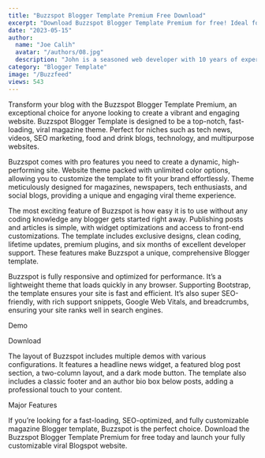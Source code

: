 ```yaml
---
title: "Buzzspot Blogger Template Premium Free Download"
excerpt: "Download Buzzspot Blogger Template Premium for free! Ideal for tech news, videos, and multipurpose blogs and responsive design website."
date: "2023-05-15"
author:
  name: "Joe Calih"
  avatar: "/authors/08.jpg"
  description: "John is a seasoned web developer with 10 years of experience in React and Next.js."
category: "Blogger Template"
image: "/Buzzfeed"
views: 543
---
```


Transform your blog with the Buzzspot Blogger Template Premium, an exceptional choice for anyone looking to create a vibrant and engaging website. Buzzspot Blogger Template is designed to be a top-notch, fast-loading, viral magazine theme. Perfect for niches such as tech news, videos, SEO marketing, food and drink blogs, technology, and multipurpose websites.

Buzzspot comes with pro features you need to create a dynamic, high-performing site. Website theme packed with unlimited color options, allowing you to customize the template to fit your brand effortlessly. Theme meticulously designed for magazines, newspapers, tech enthusiasts, and social blogs, providing a unique and engaging viral theme experience.

The most exciting feature of Buzzspot is how easy it is to use without any coding knowledge any blogger gets started right away. Publishing posts and articles is simple, with widget optimizations and access to front-end customizations. The template includes exclusive designs, clean coding, lifetime updates, premium plugins, and six months of excellent developer support. These features make Buzzspot a unique, comprehensive Blogger template.

Buzzspot is fully responsive and optimized for performance. It’s a lightweight theme that loads quickly in any browser. Supporting Bootstrap, the template ensures your site is fast and efficient. It’s also super SEO-friendly, with rich support snippets, Google Web Vitals, and breadcrumbs, ensuring your site ranks well in search engines.

Demo

Download

The layout of Buzzspot includes multiple demos with various configurations. It features a headline news widget, a featured blog post section, a two-column layout, and a dark mode button. The template also includes a classic footer and an author bio box below posts, adding a professional touch to your content.

Major Features

If you’re looking for a fast-loading, SEO-optimized, and fully customizable magazine Blogger template, Buzzspot is the perfect choice. Download the Buzzspot Blogger Template Premium for free today and launch your fully customizable viral Blogspot website.
